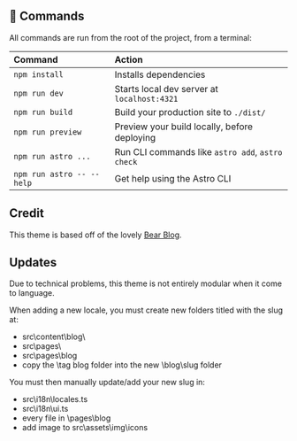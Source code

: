 ## 🧞 Commands

All commands are run from the root of the project, from a terminal:

| Command                   | Action                                           |
| :------------------------ | :----------------------------------------------- |
| `npm install`             | Installs dependencies                            |
| `npm run dev`             | Starts local dev server at `localhost:4321`      |
| `npm run build`           | Build your production site to `./dist/`          |
| `npm run preview`         | Preview your build locally, before deploying     |
| `npm run astro ...`       | Run CLI commands like `astro add`, `astro check` |
| `npm run astro -- --help` | Get help using the Astro CLI                     |

## Credit

This theme is based off of the lovely [Bear Blog](https://github.com/HermanMartinus/bearblog/).

## Updates

Due to technical problems, this theme is not entirely modular when it come to language.

When adding a new locale, you must create new folders titled with the slug at:
- src\content\blog\
- src\pages\
- src\pages\blog
- copy the \tag blog folder into the new \blog\slug folder

You must then manually update/add your new slug in:
- src\i18n\locales.ts
- src\i18n\ui.ts
- every file in \pages\blog
- add image to src\assets\img\icons